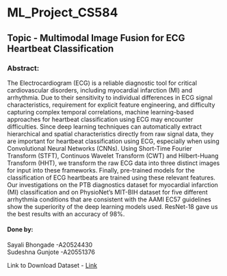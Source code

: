 # ML_Project_CS584
## Topic - Multimodal Image Fusion for ECG Heartbeat Classification

### Abstract:
The Electrocardiogram (ECG) is a reliable diagnostic tool for critical cardiovascular disorders, including myocardial infarction (MI) and arrhythmia. Due to their
sensitivity to individual differences in ECG signal characteristics, requirement for
explicit feature engineering, and difficulty capturing complex temporal correlations,
machine learning-based approaches for heartbeat classification using ECG may
encounter difficulties. Since deep learning techniques can automatically extract
hierarchical and spatial characteristics directly from raw signal data, they are important for heartbeat classification using ECG, especially when using Convolutional
Neural Networks (CNNs). Using Short-Time Fourier Transform (STFT), Continuos
Wavelet Transform (CWT) and Hilbert-Huang Transform (HHT), we transform the
raw ECG data into three distinct images for input into these frameworks. Finally,
pre-trained models for the classification of ECG heartbeats are trained using these
relevant features. Our investigations on the PTB diagnostics dataset for myocardial
infarction (MI) classification and on PhysioNet’s MIT-BIH dataset for five different
arrhythmia conditions that are consistent with the AAMI EC57 guidelines show the
superiority of the deep learning models used. ResNet-18 gave us the best results
with an accuracy of 98%.

#### Done by: 
Sayali Bhongade -A20524430 <br>
Sudeshna Gunjote -A20551376

Link to Download Dataset - [Link](https://www.kaggle.com/shayanfazeli/heartbeat)

